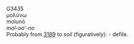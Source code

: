 G3435  
μολύνω  
molunō  
*mol-oo‘-no*  
Probably from [3189](g3189) to *soil* (figuratively): - defile.  
